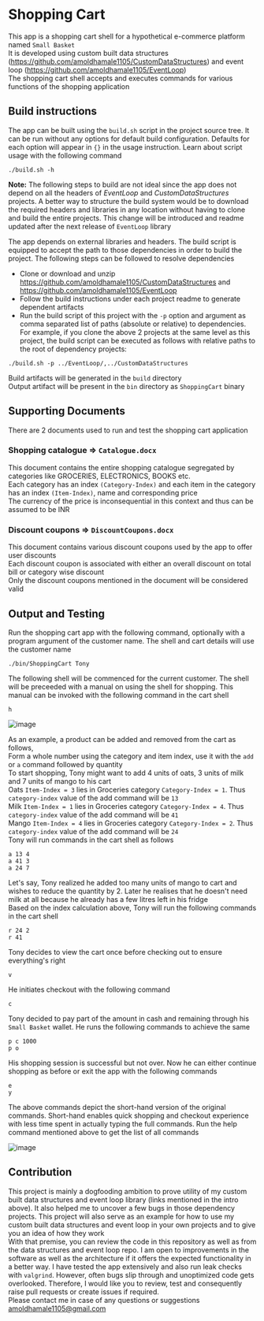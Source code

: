 # Shopping Cart
This app is a shopping cart shell for a hypothetical e-commerce platform named `Small Basket`  
It is developed using custom built data structures (https://github.com/amoldhamale1105/CustomDataStructures) and event loop (https://github.com/amoldhamale1105/EventLoop)     
The shopping cart shell accepts and executes commands for various functions of the shopping application  

## Build instructions
The app can be built using the `build.sh` script in the project source tree. It can be run without any options for default build configuration. Defaults for each option will appear in `{}` in the usage instruction. Learn about script usage with the following command
```
./build.sh -h
```
**Note:** The following steps to build are not ideal since the app does not depend on all the headers of *EventLoop* and *CustomDataStructures* projects. A better way to structure the build system would be to download the required headers and libraries in any location without having to clone and build the entire projects. This change will be introduced and readme updated after the next release of `EventLoop` library  

The app depends on external libraries and headers. The build script is equipped to accept the path to those dependencies in order to build the project. The following steps can be followed to resolve dependencies
- Clone or download and unzip https://github.com/amoldhamale1105/CustomDataStructures and https://github.com/amoldhamale1105/EventLoop
- Follow the build instructions under each project readme to generate dependent artifacts
- Run the build script of this project with the `-p` option and argument as comma separated list of paths (absolute or relative) to dependencies. For example, if you clone the above 2 projects at the same level as this project, the build script can be executed as follows with relative paths to the root of dependency projects:
```
./build.sh -p ../EventLoop/,../CustomDataStructures
```
Build artifacts will be generated in the `build` directory  
Output artifact will be present in the `bin` directory as `ShoppingCart` binary

## Supporting Documents
There are 2 documents used to run and test the shopping cart application
### Shopping catalogue => `Catalogue.docx`
This document contains the entire shopping catalogue segregated by categories like GROCERIES, ELECTRONICS, BOOKS etc.  
Each category has an index `(Category-Index)` and each item in the category has an index `(Item-Index)`, name and corresponding price  
The currency of the price is inconsequential in this context and thus can be assumed to be INR  
### Discount coupons => `DiscountCoupons.docx`
This document contains various discount coupons used by the app to offer user discounts  
Each discount coupon is associated with either an overall discount on total bill or category wise discount  
Only the discount coupons mentioned in the document will be considered valid  

## Output and Testing
Run the shopping cart app with the following command, optionally with a program argument of the customer name. The shell and cart details will use the customer name  
```
./bin/ShoppingCart Tony
```
The following shell will be commenced for the current customer. The shell will be preceeded with a manual on using the shell for shopping. This manual can be invoked with the following command in the cart shell
```
h
```
![image](https://user-images.githubusercontent.com/78597991/216771735-5bb5733a-59b8-4ed1-961c-fc11fea559c1.png)

As an example, a product can be added and removed from the cart as follows,  
Form a whole number using the category and item index, use it with the `add` or `a` command followed by quantity  
To start shopping, Tony might want to add 4 units of oats, 3 units of milk and 7 units of mango to his cart  
Oats `Item-Index = 3` lies in Groceries category `Category-Index = 1`. Thus `category-index` value of the add command will be `13`  
Milk `Item-Index = 1` lies in Groceries category `Category-Index = 4`. Thus `category-index` value of the add command will be `41`  
Mango `Item-Index = 4` lies in Groceries category `Category-Index = 2`. Thus `category-index` value of the add command will be `24`  
Tony will run commands in the cart shell as follows  
```
a 13 4
a 41 3
a 24 7
```
Let's say, Tony realized he added too many units of mango to cart and wishes to reduce the quantity by 2. Later he realises that he doesn't need milk at all because he already has a few litres left in his fridge  
Based on the index calculation above, Tony will run the following commands in the cart shell  
```
r 24 2
r 41
```
Tony decides to view the cart once before checking out to ensure everything's right  
```
v
```
He initiates checkout with the following command
```
c
```
Tony decided to pay part of the amount in cash and remaining through his `Small Basket` wallet. He runs the following commands to achieve the same  
```
p c 1000
p o
```
His shopping session is successful but not over. Now he can either continue shopping as before or exit the app with the following commands  
```
e
y
```
The above commands depict the short-hand version of the original commands. Short-hand enables quick shopping and checkout experience with less time spent in actually typing the full commands. Run the help command mentioned above to get the list of all commands

![image](https://user-images.githubusercontent.com/78597991/216771652-553531a2-5d24-4dcd-a9c0-a7870fd389fe.png)

## Contribution
This project is mainly a dogfooding ambition to prove utility of my custom built data structures and event loop library (links mentioned in the intro above). It also helped me to uncover a few bugs in those dependency projects. This project will also serve as an example for how to use my custom built data structures and event loop in your own projects and to give you an idea of how they work  
With that premise, you can review the code in this repository as well as from the data structures and event loop repo. I am open to improvements in the software as well as the architecture if it offers the expected functionality in a better way. I have tested the app extensively and also run leak checks with `valgrind`. However, often bugs slip through and unoptimized code gets overlooked. Therefore, I would like you to review, test and consequently raise pull requests or create issues if required.  
Please contact me in case of any questions or suggestions amoldhamale1105@gmail.com
